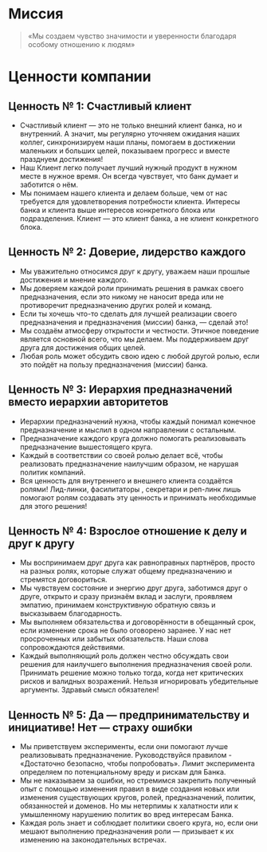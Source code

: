 # Миссия

> «Мы создаем чувство значимости и уверенности благодаря особому отношению к людям»

# Ценности компании

## Ценность № 1: Счастливый клиент

- Счастливый клиент — это не только внешний клиент банка, но и внутренний. А значит, мы регулярно уточняем ожидания наших коллег, синхронизируем наши планы, помогаем в достижении маленьких и больших целей, показываем прогресс и вместе празднуем достижения!
- Наш Клиент легко получает лучший нужный продукт в нужном месте в нужное время. Он всегда чувствует, что банк думает и заботится о нём.
- Мы понимаем нашего клиента и делаем больше, чем от нас требуется для удовлетворения потребности клиента. Интересы банка и клиента выше интересов конкретного блока или подразделения. Клиент — это клиент банка, а не клиент конкретного блока.

## Ценность № 2: Доверие, лидерство каждого

- Мы уважительно относимся друг к другу, уважаем наши прошлые достижения и мнение каждого.
- Мы доверяем каждой роли принимать решения в рамках своего предназначения, если это никому не наносит вреда или не противоречит предназначению других ролей и команд.
- Если ты хочешь  что-то сделать для лучшей реализации своего предназначения и предназначения (миссии) банка, — сделай это!
- Мы создаём атмосферу открытости и честности. Этичное поведение является основной всего, что мы делаем. Мы поддерживаем друг друга для достижения общих целей.
- Любая роль может обсудить свою идею с любой другой ролью, если это пойдёт на пользу предназначения (миссии) банка.

## Ценность № 3: Иерархия предназначений вместо иерархии авторитетов

- Иерархии предназначений нужна, чтобы каждый понимал конечное предназначение и мыслил в одном направлении с остальным.
- Предназначение каждого круга должно помогать реализовывать предназначение вышестоящего круга.
- Каждый в соответствии со своей ролью делает всё, чтобы реализовать предназначение наилучшим образом, не нарушая политик компаний.
- Вся ценность для внутреннего и внешнего клиента создаётся ролями! Лид-линки, фасилитаторы , секретари и реп-линк лишь помогают ролям создавать эту ценность и принимать необходимые для этого решения!

## Ценность № 4: Взрослое отношение к делу и друг к другу

- Мы воспринимаем друг друга как равноправных партнёров, просто на разных ролях, которые служат общему предназначению и стремятся договориться.
- Мы чувствуем состояние и энергию друг друга, заботимся друг о друге, открыто и сразу признаём вклад и заслуги, проявляем эмпатию, принимаем конструктивную обратную связь и высказываем благодарность.
- Мы выполняем обязательства и договорённости в обещанный срок, если изменение срока не было оговорено заранее. У нас нет просроченных или забытых обязательств. Наши слова сопровождаются действиями.
- Каждый выполняющий роль должен честно обсуждать свои решения для наилучшего выполнения предназначения своей роли. Принимать решение можно только тогда, когда нет критических рисков и валидных возражений. Нельзя игнорировать убедительные аргументы. Здравый смысл обязателен!

## Ценность № 5: Да — предпринимательству и инициативе! Нет — страху ошибки

- Мы приветствуем эксперименты, если они помогают лучше реализовывать предназначение. Руководствуйся правилом -  «Достаточно безопасно, чтобы попробовать». Лимит эксперимента определяем по потенциальному вреду и рискам для Банка.
- Мы не наказываем за ошибки, но стремимся закрепить полученный опыт с помощью изменения правил в виде создания новых или изменения существующих кругов, ролей, предназначений, политик, обязанностей и доменов. Но мы нетерпимы к халатности или к умышленному нарушению политик во вред интересам Банка.
- Каждая роль знает и соблюдает политики своего круга, но, если они мешают выполнению предназначения роли — призывает к их изменению на законодательных встречах.
